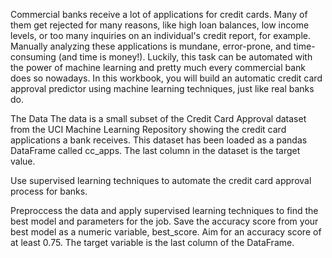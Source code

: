 Commercial banks receive a lot of applications for credit cards. Many of them get rejected for many reasons, like high loan balances, low income levels, or too many inquiries on an individual's credit report, 
for example. Manually analyzing these applications is mundane, error-prone, and time-consuming (and time is money!). Luckily, this task can be automated with the power of machine learning and 
pretty much every commercial bank does so nowadays. In this workbook, you will build an automatic credit card approval predictor using machine learning techniques, just like real banks do.

The Data
The data is a small subset of the Credit Card Approval dataset from the UCI Machine Learning Repository showing the credit card applications a bank receives. 
This dataset has been loaded as a pandas DataFrame called cc_apps. The last column in the dataset is the target value.

Use supervised learning techniques to automate the credit card approval process for banks.

Preproccess the data and apply supervised learning techniques to find the best model and parameters for the job. Save the accuracy score from your best model as a numeric variable, best_score. Aim for an accuracy score of at least 0.75. 
The target variable is the last column of the DataFrame.
